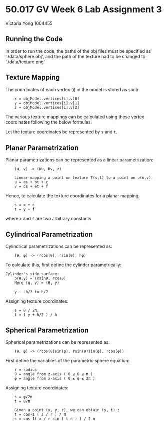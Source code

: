# 50.017 GV Week 6 Lab Assignment 3
Victoria Yong 1004455

## Running the Code
In order to run the code, the paths of the obj files must be specified as './data/sphere.obj', and the path of the texture had to be changed to './data/texture.png'

## Texture Mapping
The coordinates of each vertex (i) in the model is stored as such:
```
	x = objModel.vertices[i].v[0]
	y = objModel.vertices[i].v[1]
	z = objModel.vertices[i].v[2]
```
The various texture mappings can be calculated using these vertex coordinates following the below formulas.

Let the texture coordinates be represented by `s` and `t`.

## Planar Parametrization
Planar parametrizations can be represented as a linear parametrization:
```
	(u, v) -> (Wu, Hv, z)

	Linear-mapping a point on texture T(s,t) to a point on p(u,v):
	u = as + bt + c
	v = ds + et + f
```
Hence, to calculate the texture coordinates for a planar mapping, 
```
	s = x + c
	t = y + f
```
where `c` and `f` are two arbitrary constants.

## Cylindrical Parametrization
Cylindrical parametrizations can be represented as:
```
	(θ, φ) -> (rcos(θ), rsin(θ), hφ)
```
To calculate this, first define the cylinder parametrically:
```
Cylinder's side surface:
	p(θ,y) = (rsinθ, rcosθ)
	Here (u, v) = (θ, y)

	y : -h/2 to h/2

```
Assigning texture coordinates:
```
	s = θ / 2π,
	t = ( y + h/2 ) / h
```

## Spherical Parametrization
Spherical parametrizations can be represented as:
```
	(θ, φ) -> (rcos(θ)sin(φ), rsin(θ)sin(φ), rcos(φ))
```
First define the variables of the parametric sphere equation:
```
	r = radius
	θ = angle from z-axis ( 0 ≤ θ ≤ π )
	φ = angle from x-axis ( 0 ≤ φ ≤ 2π )
```
Assigning texture coordinates:
```
	s = φ/2π
	t = θ/π

	Given a point (x, y, z), we can obtain (s, t) :
	t = cos-1 ( z / r ) / π
	s = cos-1( x / r sin ( t π ) ) / 2 π
```